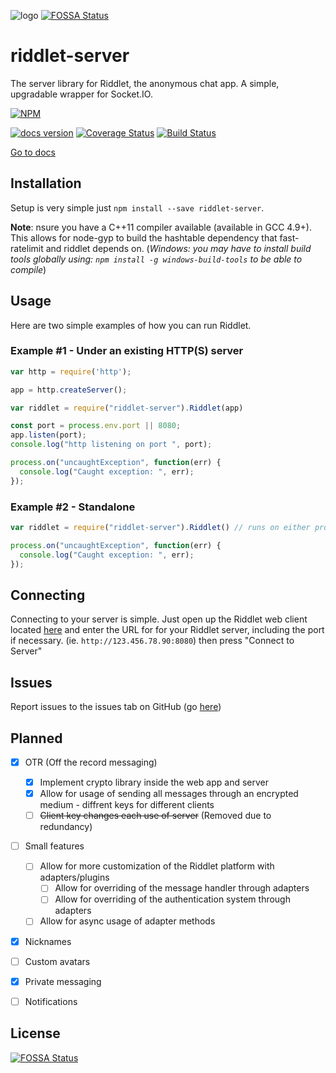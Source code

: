 ![logo](https://riddletchat.firebaseapp.com/static/media/logo.786543bd.png)
[![FOSSA Status](https://app.fossa.io/api/projects/git%2Bgithub.com%2Fafroraydude%2Friddlet-server.svg?type=shield)](https://app.fossa.io/projects/git%2Bgithub.com%2Fafroraydude%2Friddlet-server?ref=badge_shield)

# riddlet-server

The server library for Riddlet, the anonymous chat app. A simple, upgradable wrapper for Socket.IO.

[![NPM](https://nodei.co/npm/riddlet-server.png)](https://www.npmjs.com/package/riddlet-server)

[![docs version](https://img.shields.io/badge/docs%20version-v0.13.0-orange.svg)](http://riddlet-docs.afroraydude.com) [![Coverage Status](https://coveralls.io/repos/github/afroraydude/riddlet-server/badge.svg?branch=master)](https://coveralls.io/github/afroraydude/riddlet-server?branch=master) [![Build Status](https://travis-ci.org/afroraydude/riddlet-server.svg?branch=master)](https://travis-ci.org/afroraydude/riddlet-server)

[Go to docs](http://riddlet-docs.afroraydude.com)

## Installation

Setup is very simple just `npm install --save riddlet-server`.

**Note**: nsure you have a C++11 compiler available (available in GCC 4.9+). This allows for node-gyp to build the hashtable dependency that fast-ratelimit and riddlet depends on. (*Windows: you may have to install build tools globally using: `npm install -g windows-build-tools` to be able to compile*)

## Usage

Here are two simple examples of how you can run Riddlet.

### Example #1 - Under an existing HTTP(S) server

```javascript
var http = require('http');

app = http.createServer();

var riddlet = require("riddlet-server").Riddlet(app)

const port = process.env.port || 8080;
app.listen(port);
console.log("http listening on port ", port);

process.on("uncaughtException", function(err) {
  console.log("Caught exception: ", err);
});
```

### Example #2 - Standalone

```javascript
var riddlet = require("riddlet-server").Riddlet() // runs on either process.env.port or 8000

process.on("uncaughtException", function(err) {
  console.log("Caught exception: ", err);
});
```

## Connecting

Connecting to your server is simple. Just open up the Riddlet web client located [here](https://chat.afroraydude.com) and enter the URL for for your Riddlet server, including the port if necessary. (ie. `http://123.456.78.90:8080`) then press "Connect to Server"

## Issues
Report issues to the issues tab on GitHub (go [here](https://github.com/afroraydude/riddlet-server/issues))

## Planned

* [x] OTR (Off the record messaging)
  * [x] Implement crypto library inside the web app and server
  * [x] Allow for usage of sending all messages through an encrypted medium - diffrent keys for different clients
  * [ ] ~~Client key changes each use of server~~ (Removed due to redundancy)
* [ ] Small features
  * [ ] Allow for more customization of the Riddlet platform with adapters/plugins
    * [ ] Allow for overriding of the message handler through adapters
    * [ ] Allow for overriding of the authentication system through adapters
  * [ ] Allow for async usage of adapter methods
* [x] Nicknames
* [ ] Custom avatars
* [x] Private messaging
* [ ] Notifications


## License
[![FOSSA Status](https://app.fossa.io/api/projects/git%2Bgithub.com%2Fafroraydude%2Friddlet-server.svg?type=large)](https://app.fossa.io/projects/git%2Bgithub.com%2Fafroraydude%2Friddlet-server?ref=badge_large)